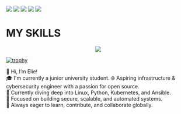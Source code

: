 ![](http://github-profile-summary-cards.vercel.app/api/cards/profile-details?username=Elie314159265&theme=algolia)
![](http://github-profile-summary-cards.vercel.app/api/cards/repos-per-language?username=Elie314159265&theme=algolia)
![](http://github-profile-summary-cards.vercel.app/api/cards/most-commit-language?username=Elie314159265&theme=algolia)
![](http://github-profile-summary-cards.vercel.app/api/cards/stats?username=Elie314159265&theme=algolia)
![](http://github-profile-summary-cards.vercel.app/api/cards/productive-time?username=Elie314159265&theme=algolia&utcOffset=8)
# MY SKILLS
<p align="center">
  <a href="https://skillicons.dev">
    <img src="https://skillicons.dev/icons?i=ubuntu,terraform,py,linux,kali,gitlab,github,gcp,emacs,ansible,git,kubernetes,docker,c,vim" />
  </a>
</p>

[![trophy](https://github-profile-trophy.vercel.app/?username=Elie314159265)](https://github.com/Elie314159265/github-profile-trophy)

👋 Hi, I’m Elie!  
🎓 I'm currently a junior university student.
🌐 Aspiring infrastructure & cybersecurity engineer with a passion for open source.  
🐧 Currently diving deep into Linux, Python, Kubernetes, and Ansible.  
🔐 Focused on building secure, scalable, and automated systems.  
🚀 Always eager to learn, contribute, and collaborate globally.
